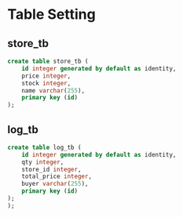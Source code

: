 # Table Setting

## store_tb

```sql
create table store_tb (
    id integer generated by default as identity,
    price integer,
    stock integer,
    name varchar(255),
    primary key (id)
);
```

## log_tb

```sql
create table log_tb (
    id integer generated by default as identity,
    qty integer,
    store_id integer,
    total_price integer,
    buyer varchar(255),
    primary key (id)
);
);
```
